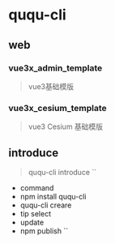 # ququ-cli

## web

### vue3x_admin_template
> vue3基础模版

### vue3x_cesium_template
> vue3 Cesium 基础模版

## introduce
> ququ-cli introduce
``
* command
* npm install ququ-cli
* ququ-cli creare <appName>
* tip select
``
``
* update
* npm publish <dist>
``
